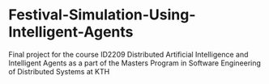 # Festival-Simulation-Using-Intelligent-Agents
Final project for the course ID2209 Distributed Artificial Intelligence and Intelligent Agents as a part of the Masters Program in Software Engineering of Distributed Systems at KTH
